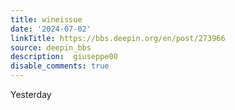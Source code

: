 ```yaml
---
title: wineissue
date: '2024-07-02'
linkTitle: https://bbs.deepin.org/en/post/273966
source: deepin_bbs
description:  giuseppe00 
disable_comments: true
---
```

Yesterday 
